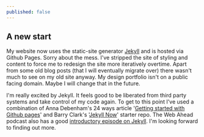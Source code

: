 ```yaml
---
published: false
---
```



## A new start

My website now uses the static-site generator [Jekyll](http://jekyllrb.com/) and is hosted via Github Pages. Sorry about the mess. I've stripped the site of styling and content to force me to redesign the site more iteratively overtime. Apart from some old blog posts (that I will eventually migrate over) there wasn't much to see on my old site anyway. My design portfolio isn't on a public facing domain. Maybe I will change that in the future.

I'm really excited by Jekyll. It feels good to be liberated from third party systems and take control of my code again. To get to this point I've used a combination of Anna Debenham's 24 ways article '[Getting started with Github pages](http://24ways.org/2013/get-started-with-github-pages)' and Barry Clark's '[Jekyll Now](https://github.com/barryclark/jekyll-now)' starter repo. The Web Ahead podcast also has a good [introductory episode on Jekyll](http://5by5.tv/webahead/54). I'm looking forward to finding out more.
